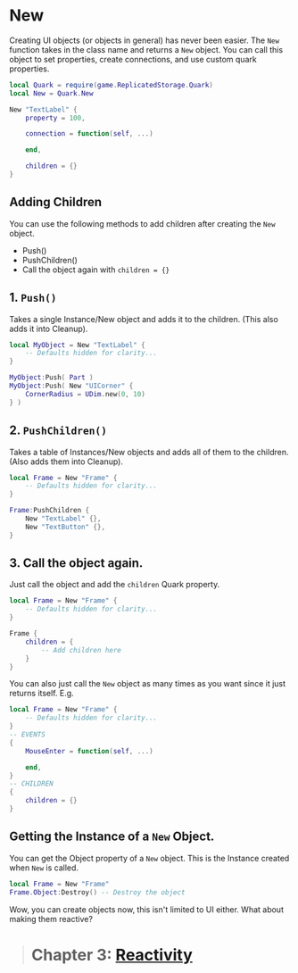 # New

Creating UI objects (or objects in general) has never been easier.
The `New` function takes in the class name and returns a `New` object. You can call this object to set properties, create connections, and use custom quark properties.

```lua
local Quark = require(game.ReplicatedStorage.Quark)
local New = Quark.New

New "TextLabel" {
    property = 100,

    connection = function(self, ...)

    end,

    children = {}
}
```

## Adding Children

You can use the following methods to add children after creating the `New` object.

- Push()
- PushChildren()
- Call the object again with `children = {}`

## 1. `Push()`
Takes a single Instance/New object and adds it to the children. (This also adds it into Cleanup).

```lua
local MyObject = New "TextLabel" {
    -- Defaults hidden for clarity...
}

MyObject:Push( Part )
MyObject:Push( New "UICorner" {
    CornerRadius = UDim.new(0, 10)    
} )
```

## 2. `PushChildren()`
Takes a table of Instances/New objects and adds all of them to the children. (Also adds them into Cleanup).

```lua
local Frame = New "Frame" {
    -- Defaults hidden for clarity...
}

Frame:PushChildren {
    New "TextLabel" {},
    New "TextButton" {},
}
```

## 3. Call the object again.

Just call the object and add the `children` Quark property.

```lua
local Frame = New "Frame" {
    -- Defaults hidden for clarity...
}

Frame {
    children = {
        -- Add children here
    }
}
```

You can also just call the `New` object as many times as you want since it just returns itself.
E.g.

```lua
local Frame = New "Frame" {
    -- Defaults hidden for clarity...
}
-- EVENTS
{
    MouseEnter = function(self, ...)

    end,
}
-- CHILDREN
{
    children = {}
}
```

## Getting the Instance of a `New` Object.

You can get the Object property of a `New` object. This is the Instance created when `New` is called.

```lua
local Frame = New "Frame"
Frame.Object:Destroy() -- Destroy the object
```

Wow, you can create objects now, this isn't limited to UI either.
What about making them reactive?

> # Chapter 3: [Reactivity](3.Reactivity.md)
